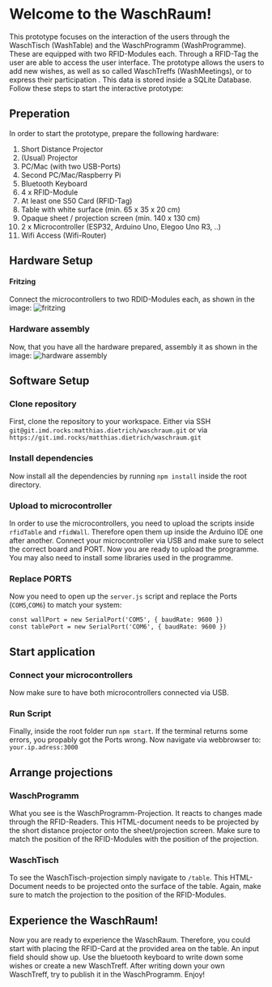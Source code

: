 # Welcome to the WaschRaum!

This prototype focuses on the interaction of the users through the WaschTisch (WashTable) and the WaschProgramm (WashProgramme). These are equipped with two RFID-Modules each. Through a RFID-Tag the user are able to access the user interface. The prototype allows the users to add new wishes, as well as so called WaschTreffs (WashMeetings), or to express their participation . This data is stored inside a SQLite Database. 
Follow these steps to start the interactive prototype:

## Preperation

In order to start the prototype, prepare the following hardware:

1. Short Distance Projector
2. (Usual) Projector
3. PC/Mac (with two USB-Ports)
4. Second PC/Mac/Raspberry Pi
5. Bluetooth Keyboard
6. 4 x RFID-Module
7. At least one S50 Card (RFID-Tag)
8. Table with white surface (min. 65 x 35 x 20 cm)
9. Opaque sheet / projection screen (min. 140 x 130 cm)
10. 2 x Microcontroller (ESP32, Arduino Uno, Elegoo Uno R3, ..)
11. Wifi Access (Wifi-Router)


## Hardware Setup

#### Fritzing
Connect the microcontrollers to two RDID-Modules each, as shown in the image:
![fritzing](https://github.com/[matthias.dietrich]/WaschRaum/blob/master/images/fritzing.png?raw=true)

### Hardware assembly
Now, that you have all the hardware prepared, assembly it as shown in the image:
![hardware assembly](https://github.com/[matthias.dietrich]/WaschRaum/blob/master/images/aufbau.png?raw=true)

## Software Setup

### Clone repository
First, clone the repository to your workspace.
Either via SSH `git@git.imd.rocks:matthias.dietrich/waschraum.git` or via `https://git.imd.rocks/matthias.dietrich/waschraum.git`

### Install dependencies
Now install all the dependencies by running `npm install` inside the root directory.

### Upload to microcontroller
In order to use the microcontrollers, you need to upload the scripts inside `rfidTable` and `rfidWall`.
Therefore open them up inside the Arduino IDE one after another. Connect your microcontroller via USB and make sure to select the correct board and PORT. Now you are ready to upload the programme.
You may also need to install some libraries used in the programme.

### Replace PORTS
Now you need to open up the `server.js` script and replace the Ports (`COM5`,`COM6`) to match your system:
```
const wallPort = new SerialPort('COM5', { baudRate: 9600 })
const tablePort = new SerialPort('COM6', { baudRate: 9600 })
```

## Start application

### Connect your microcontrollers
Now make sure to have both microcontrollers connected via USB.

### Run Script
Finally, inside the root folder run `npm start`.
If the terminal returns some errors, you propably got the Ports wrong.
Now navigate via webbrowser to: `your.ip.adress:3000`

## Arrange projections

### WaschProgramm
What you see is the WaschProgramm-Projection. It reacts to changes made through the RFID-Readers.
This HTML-document needs to be projected by the short distance projector onto the sheet/projection screen. Make sure to match the position of the RFID-Modules with the position of the projection.

### WaschTisch
To see the WaschTisch-projection simply navigate to `/table`. This HTML-Document needs to be projected onto the surface of the table. Again, make sure to match the projection to the position of the RFID-Modules.


## Experience the WaschRaum!
Now you are ready to experience the WaschRaum. Therefore, you could start with placing the RFID-Card at the provided area on the table. An input field should show up. Use the bluetooth keyboard to write down some wishes or create a new WaschTreff. After writing down your own WaschTreff, try to publish it in the WaschProgramm. Enjoy!







